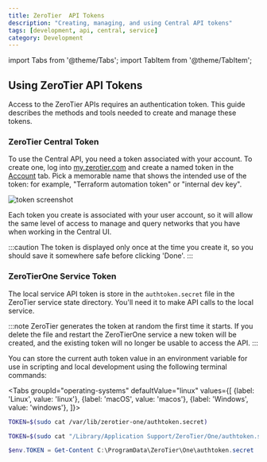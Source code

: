 ```yaml
---
title: ZeroTier  API Tokens
description: "Creating, managing, and using Central API tokens"
tags: [development, api, central, service]
category: Development
---
```


import Tabs from '@theme/Tabs';
import TabItem from '@theme/TabItem';

## Using ZeroTier API Tokens

Access to the ZeroTier APIs requires an authentication token. This guide describes the methods and tools needed to create and manage these tokens.

### ZeroTier Central Token

To use the Central API, you need a token associated with your account. To create one, log into [my.zerotier.com](https://my.zerotier.com) and create a named token in the [Account](https://my.zerotier.com/account) tab. Pick a memorable name that shows the intended use of the token: for example, "Terraform automation token" or "internal dev key".

![token screenshot](https://i.imgur.com/WYM2jKl.png)

Each token you create is associated with your user account, so it will allow the same level of access to manage and query networks that you have when working in the Central UI.

:::caution
The token is displayed only once at the time you create it, so you should save it somewhere safe before clicking 'Done'.
:::

### ZeroTierOne Service Token

The local service API token is store in the `authtoken.secret` file in the ZeroTier service state directory. You'll need it to make API calls to the local service.

:::note
ZeroTier generates the token at random the first time it starts. If you delete the file and restart the ZeroTierOne service a new token will be created, and the existing token will no longer be usable to access the API.
:::

You can store the current auth token value in an environment variable for use in scripting and local development using the following terminal commands:

<Tabs
    groupId="operating-systems"
    defaultValue="linux"
    values={[
    {label: 'Linux', value: 'linux'},
    {label: 'macOS', value: 'macos'},
    {label: 'Windows', value: 'windows'},
]}>
<TabItem value="linux">

```sh
TOKEN=$(sudo cat /var/lib/zerotier-one/authtoken.secret)
```

</TabItem>
<TabItem value="macos">

```sh
TOKEN=$(sudo cat "/Library/Application Support/ZeroTier/One/authtoken.secret")
```

</TabItem>
<TabItem value="windows">

```powershell
$env.TOKEN = Get-Content C:\ProgramData\ZeroTier\One\authtoken.secret
```

</TabItem>
</Tabs>
